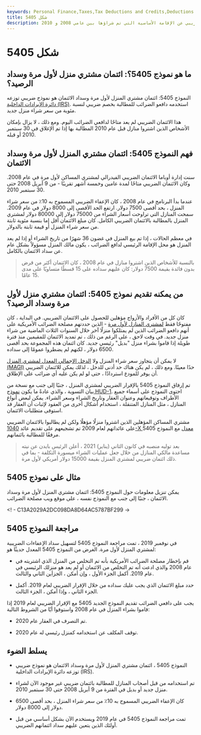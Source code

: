 ```yaml
---
keywords: Personal Finance,Taxes,Tax Deductions and Credits,Deductions and Credits
title: شكل 5405
description: النموذج 5405 هو نموذج ضريبي على مصلحة الضرائب الأمريكية يقدمه أصحاب المنازل للمطالبة بخصم ضريبي عن الإقامة الأساسية التي تم شراؤها بين عامي 2008 و 2010.
---
```


# شكل 5405
## ما هو نموذج 5405؟: ائتمان مشتري منزل لأول مرة وسداد الرصيد؟

النموذج 5405: ائتمان مشتري المنزل لأول مرة وسداد الائتمان هو نموذج ضريبي توزعه [دائرة الإيرادات الداخلية (IRS)](/irs). استخدمه دافعو الضرائب للمطالبة بخصم ضريبي لنسبة مئوية من سعر شراء منزل جديد.

هذا الائتمان الضريبي لم يعد متاحًا لدافعي الضرائب اليوم. ومع ذلك ، لا يزال بإمكان الأشخاص الذين اشتروا منازل قبل عام 2010 المطالبة بها إذا تم الإغلاق في 30 سبتمبر 2010 أو قبله.

## فهم النموذج 5405: ائتمان مشتري المنزل لأول مرة وسداد الائتمان

سنت إدارة أوباما الائتمان الضريبي الفيدرالي لمشتري المساكن لأول مرة في عام 2008. وكان الائتمان الضريبي متاحًا لمدة عامين وخمسة أشهر تقريبًا - من 9 أبريل 2008 حتى 30 سبتمبر 2010.

عندما بدأ البرنامج في عام 2008 ، كان الإعفاء الضريبي المسموح به 10٪ من سعر شراء المنزل ، بحد أقصى 7500 دولار. ارتفع الحد الأقصى إلى 8000 دولار في عام 2009. سمحت المنازل التي تراوحت أسعار الشراء من 75000 دولار إلى 80000 دولار لمشتري المنزل بالمطالبة بالائتمان الضريبي الكامل. كان مبلغ الائتمان أقل إما بنسبة مئوية ثابتة من سعر شراء المنزل أو قيمة ثابتة بالدولار.

في معظم الحالات ، إذا تم بيع المنزل في غضون 36 شهرًا من تاريخ الشراء أو إذا لم يعد المنزل هو محل الإقامة الرئيسي لدافع الضرائب ، يكون مالك المنزل مسؤولاً بشكل عام عن سداد الائتمان بالكامل.

> بالنسبة للأشخاص الذين اشتروا منازل في عام 2008 ، كان الائتمان أكثر من قرض بدون فائدة بقيمة 7500 دولار: كان عليهم سداده على 15 قسطًا متساويًا على مدى 15 عامًا.

>

## من يمكنه تقديم نموذج 5405: ائتمان مشتري منزل لأول مرة وسداد الرصيد؟

كان كل من الأفراد والأزواج مؤهلين للحصول على الائتمان الضريبي. في البداية ، كان مفتوحًا فقط [لمشتري المنازل لأول مرة](/firsttimehomebuyer) - الذين حددتهم مصلحة الضرائب الأمريكية على أنهم دافعو الضرائب الذين لم يمتلكوا منزلًا آخر خلال السنوات الثلاث الماضية من شراء منزل جديد. في وقت لاحق ، على الرغم من ذلك ، تم تمديد الائتمان للمقيمين منذ فترة طويلة إذا قاموا بشراء منزل "بديل" رئيسي جديد. كان ائتمان هذه المجموعة بحد أقصى 6500 دولار ، لكنهم لم يضطروا عمومًا إلى سداده.

لا يمكن أن يتجاوز سعر شراء المنزل ولا [الدخل الإجمالي المعدل لمشتري المنزل (MAGI)](/magi) حدًا معينًا. ومع ذلك ، لم يكن هناك حد أدنى للدخل ، لذلك يمكن للائتمان الضريبي أن يوفر للمودع استردادًا ، حتى لو لم يكن عليه أي ضرائب على الإطلاق.

تم إرفاق النموذج 5405 بالإقرار الضريبي لمشتري المنزل ، جنبًا إلى جنب مع نسخة من بيان التسوية ، والذي عادةً ما يكون [نموذج HUD-1](/hud-1). احتوى النموذج على أسماء جميع الأطراف وتوقيعاتهم وعنوان العقار وتاريخ الشراء وسعر الشراء. يمكن لبعض أنواع المنازل ، مثل المنازل المتنقلة ، استخدام أشكال أخرى من العقود لإثبات أن العقار قد استوفى متطلبات الائتمان.

مشتري المساكن المؤهلين الذين اشتروا منزلًا مؤهلًا ولكن لم يطالبوا بالائتمان الضريبي على عائداتهم لعام 2009 تم تشجيعهم على تقديم عائد [1040-X معدل](/form1040x) مع النموذج 5405 مرفقًا للمطالبة بائتمانهم.

> بعد توليه منصبه في كانون الثاني (يناير) 2021 ، أعلن الرئيس بايدن عن نيته مساعدة مالكي المنازل من خلال جعل عمليات الشراء ميسورة التكلفة - بما في ذلك ائتمان ضريبي لمشتري المنزل بقيمة 15000 دولار أمريكي لأول مرة.

>

## مثال على نموذج 5405

يمكن تنزيل معلومات حول النموذج 5405: ائتمان مشتري المنزل لأول مرة وسداد الائتمان ، جنبًا إلى جنب مع النموذج نفسه ، على موقع ويب مصلحة الضرائب.

<! - C13A2029A2DC098DA8D64AC5787BF299 ->

## مراجعة النموذج 5405

في نوفمبر 2019 ، تمت مراجعة النموذج 5405 لتسهيل سداد الإعفاءات الضريبية لمشتري المنزل لأول مرة. الغرض من النموذج 5405 المعدل حديثًا هو:

- قم بإخطار مصلحة الضرائب الأمريكية بأنه تم التخلص من المنزل الذي اشتريته في عام 2008 والذي ادعت أنه تم التخلص من الائتمان أو لم يعد هو منزلك الرئيسي في عام 2019. أكمل الجزء الأول ، وإن أمكن ، الجزأين الثاني والثالث.

- حدد مبلغ الائتمان الذي يجب عليك سداده من خلال الإقرار الضريبي لعام 2019. أكمل الجزء الثاني ، وإذا أمكن ، الجزء الثالث.

يجب على دافعي الضرائب تقديم النموذج الجديد 5405 مع الإقرار الضريبي لعام 2019 إذا قاموا بشراء المنزل في عام 2008 واستوفوا أيًا من الشروط التالية:

- تم التصرف في العقار عام 2020.

- توقف المكلف عن استخدامه كمنزل رئيسي له عام 2020.

## يسلط الضوء

- النموذج 5405 ، ائتمان مشتري المنزل لأول مرة وسداد الائتمان هو نموذج ضريبي توزعه دائرة الإيرادات الداخلية (IRS).

- تم استخدامه من قبل أصحاب المنازل للمطالبة بائتمان ضريبي غير موجود الآن لشراء منزل جديد أو بديل في الفترة من 9 أبريل 2008 حتى 30 سبتمبر 2010.

- كان الإعفاء الضريبي المسموح به 10٪ من سعر شراء المنزل ، بحد أقصى 6500 دولار إلى 8000 دولار.

- تمت مراجعة النموذج 5405 في عام 2019 ويستخدم الآن بشكل أساسي من قبل أولئك الذين يتعين عليهم سداد ائتمانهم الضريبي.

